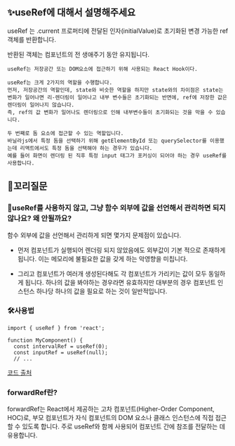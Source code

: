 ## ✨useRef에 대해서 설명해주세요

useRef 는 .current 프로퍼티에 전달된 인자(initialValue)로 초기화된 변경 가능한 ref 객체를 반환합니다.

반환된 객체는 컴포넌트의 전 생애주기 동안 유지됩니다.

```
useRef는 저장공간 또는 DOM요소에 접근하기 위해 사용되는 React Hook이다.

useRef는 크게 2가지의 역할을 수행합니다.
먼저, 저장공간의 역할인데, state와 비슷한 역할을 하지만 state와의 차이점은 state는 변화가 일어나면 리-렌더링이 일어나고 내부 변수들은 초기화되는 반면에, ref에 저장한 값은 렌더링이 일어나지 않습니다.
즉, ref의 값 변화가 일어나도 렌더링으로 인해 내부변수들이 초기화되는 것을 막을 수 있습니다.

두 번째로 돔 요소에 접근할 수 있는 역할입니다.
바닐라js에서 특정 돔을 선택하기 위해 getElementById 또는 querySelector를 이용했는데 리액트에서도 특정 돔을 선택해야 하는 경우가 있습니다.
예를 들어 화면이 렌더링 된 직후 특정 input 태그가 포커싱이 되어야 하는 경우 useRef를 사용합니다.
```

## 🔁꼬리질문

### 🤔useRef를 사용하지 않고, 그냥 함수 외부에 값을 선언해서 관리하면 되지 않나요? 왜 안될까요?

함수 외부에 값을 선언해서 관리하게 되면 몇가지 문제점이 있습니다.

- 먼저 컴포넌트가 실행되어 렌더링 되지 않았음에도 외부값이 기본 적으로 존재하게 됩니다.
  이는 메모리에 불필요한 값을 갖게 하는 악영향을 미칩니다.

- 그리고 컴포넌트가 여러개 생성된다해도 각 컴포넌트가 가리키는 값이 모두 동일하게 됩니다.
  하나의 값을 봐야하는 경우라면 유효하지만 대부분의 경우 컴포넌트 인스턴스 하나당 하나의 값을 필요로 하는 것이 일반적입니다.

### 🛠️사용법

```
import { useRef } from 'react';

function MyComponent() {
  const intervalRef = useRef(0);
  const inputRef = useRef(null);
  // ...
```

[코드 출처](https://react-ko.dev/reference/react/useLayoutEffect)

### forwardRef란?

forwardRef는 React에서 제공하는 고차 컴포넌트(Higher-Order Component, HOC)로, 부모 컴포넌트가 자식 컴포넌트의 DOM 요소나 클래스 인스턴스에 직접 접근할 수 있도록 합니다. 주로 useRef와 함께 사용되어 컴포넌트 간에 참조를 전달하는 데 유용합니다.
